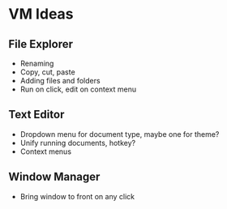 # VM Ideas
## File Explorer
- Renaming
- Copy, cut, paste
- Adding files and folders
- Run on click, edit on context menu
## Text Editor
- Dropdown menu for document type, maybe one for theme?
- Unify running documents, hotkey?
- Context menus
## Window Manager
- Bring window to front on any click